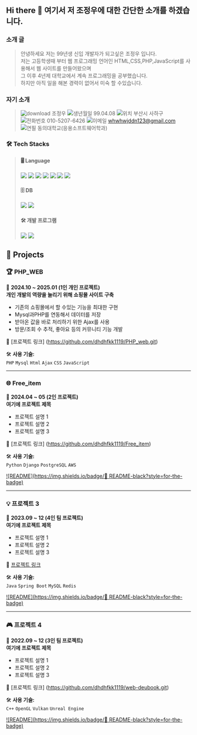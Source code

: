 ## Hi there 👋 여기서 저 조정우에 대한 간단한 소개를 하겠습니다.

<h3>소개 글</h3> 

> 안녕하세요 저는 99년생 신입 개발자가 되고싶은 조정우 입니다. <br />
> 저는 고등학생때 부터 웹 프로그래밍 언어인 HTML,CSS,PHP,JavaScript를 사용해서 웹 사이트를 만들어왔으며 <br />
> 그 이후 4년제 대학교에서 계속 프로그래밍을 공부했습니다.<br />
> 하지만 아직 일을 해본 경력이 없어서 미숙 할 수있습니다.

<h3>자기 소개</h3> 

> ![download](https://github.com/user-attachments/assets/659a1079-af2e-4a63-9fde-c3921b07a152) 조정우
> ![생년월일](https://github.com/user-attachments/assets/f66f5ec5-793f-43f4-8784-b751c945505a) 99.04.08
> ![위치](https://github.com/user-attachments/assets/a1aa4151-c461-4d50-82de-6542c32394f6) 부산시 사하구 <br />
> ![전화번호](https://github.com/user-attachments/assets/3297ad70-2f1d-424d-8e44-b5a9bf03e6d5) 010-5207-6426
> ![이메일](https://github.com/user-attachments/assets/b689ab6a-b558-4eb0-b644-e2c03f7382e4) whwhwjddn123@gmail.com
> ![연필](https://github.com/user-attachments/assets/adda0b32-cfe8-4abb-9507-5908dbfbd5fc) 동의대학교(응용소프트웨어학과)



### 🛠️ Tech Stacks

> #### 🖥 Language
> <p align="left">
>  <img src="https://img.shields.io/badge/PHP-777BB4?style=flat-square&logo=PHP&logoColor=white"/>
>  <img src="https://img.shields.io/badge/HTML5-E34F26?style=flat-square&logo=HTML5&logoColor=white"/>
>  <img src="https://img.shields.io/badge/CSS3-1572B6?style=flat-square&logo=CSS3&logoColor=white"/>
>  <img src="https://img.shields.io/badge/Flask-000000?style=flat-square&logo=Flask&logoColor=white"/>
>  <img src="https://img.shields.io/badge/Spring Boot-6DB33F?style=flat-square&logo=Spring Boot&logoColor=white"/>
>  <img src="https://img.shields.io/badge/Javascript-F7DF1E?style=flat-square&logo=Javascript&logoColor=white"/>
>  <img src="https://img.shields.io/badge/jQuery-0769AD?style=flat-square&logo=jQuery&logoColor=white"/>
></p>
>
>#### 🗄 DB
><p align="left">
>  <img src="https://img.shields.io/badge/MySQL-4479A1?style=flat-square&logo=MySQL&logoColor=white"/>
>  <img src="https://img.shields.io/badge/MariaDB-003545?style=flat-square&logo=MariaDB&logoColor=white"/>
></p>
>
>#### 🛠 개발 프로그램
><p align="left">
>  <img src="https://img.shields.io/badge/Sublime Text-FF9800?style=flat-square&logo=Sublime Text&logoColor=white"/>
>  <img src="https://img.shields.io/badge/VS Code-007ACC?style=flat-square&logo=Visual Studio Code&logoColor=white"/>
></p>

## 🚀 Projects

### 🏆 PHP_WEB 
📅 **2024.10 ~ 2025.01 (1인 개인 프로젝트)**  
**개인 개발의 역량을 늘리기 위해 쇼핑몰 사이트 구축**  
- 기존의 쇼핑몰에서 할 수있는 기능을 최대한 구현   
- Mysql과PHP를 연동해서 데이터를 저장
- 받아온 값을 바로 처리하기 위한 Ajax를 사용
- 방문/조회 수 추적, 좋아요 등의 커뮤니티 기능 개발  

🔗 [프로젝트 링크] (https://github.com/dhdhfkk1119/PHP_web.git) 

🛠 **사용 기술:**  
`PHP` `Mysql` `Html` `Ajax` `CSS` `JavaScript`

---

### 🌐 Free_item
📅 **2024.04 ~ 05 (2인 프로젝트)**  
**여기에 프로젝트 제목**  
- 프로젝트 설명 1  
- 프로젝트 설명 2  
- 프로젝트 설명 3  

🔗 [프로젝트 링크] (https://github.com/dhdhfkk1119/Free_item)  

🛠 **사용 기술:**  
`Python` `Django` `PostgreSQL` `AWS`  

[![README](https://img.shields.io/badge/📖 README-black?style=for-the-badge)](https://github.com/your-repo-link)

---

### 💡 프로젝트 3
📅 **2023.09 ~ 12 (4인 팀 프로젝트)**  
**여기에 프로젝트 제목**  
- 프로젝트 설명 1  
- 프로젝트 설명 2  
- 프로젝트 설명 3  

🔗 [프로젝트 링크]([https://your-project-link.com](https://github.com/dhdhfkk1119/DEU_CHATBOT_DeuBuddy.git))   

🛠 **사용 기술:**  
`Java` `Spring Boot` `MySQL` `Redis`  

[![README](https://img.shields.io/badge/📖 README-black?style=for-the-badge)](https://github.com/your-repo-link)

---

### 🎮 프로젝트 4
📅 **2022.09 ~ 12 (3인 팀 프로젝트)**  
**여기에 프로젝트 제목**  
- 프로젝트 설명 1  
- 프로젝트 설명 2  
- 프로젝트 설명 3  

🔗 [프로젝트 링크] (https://github.com/dhdhfkk1119/web-deubook.git)

🛠 **사용 기술:**  
`C++` `OpenGL` `Vulkan` `Unreal Engine`  

[![README](https://img.shields.io/badge/📖 README-black?style=for-the-badge)](https://github.com/your-repo-link)


    


<!--
**dhdhfkk1119/dhdhfkk1119** is a ✨ _special_ ✨ repository because its `README.md` (this file) appears on your GitHub profile.

Here are some ideas to get you started:

- 🔭 I’m currently working on ...
- 🌱 I’m currently learning ...
- 👯 I’m looking to collaborate on ...
- 🤔 I’m looking for help with ...
- 💬 Ask me about ...
- 📫 How to reach me: ...
- 😄 Pronouns: ...
- ⚡ Fun fact: ...
-->

